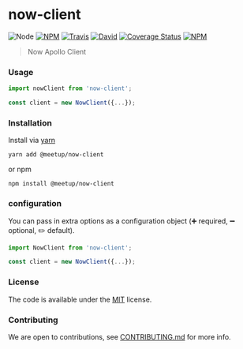 # now-client

![Node](https://img.shields.io/node/v/now-client.svg?style=flat-square)
[![NPM](https://img.shields.io/npm/v/now-client.svg?style=flat-square)](https://www.npmjs.com/package/now-client)
[![Travis](https://img.shields.io/travis/meetup/now-client/master.svg?style=flat-square)](https://travis-ci.org/meetup/now-client)
[![David](https://img.shields.io/david/meetup/now-client.svg?style=flat-square)](https://david-dm.org/meetup/now-client)
[![Coverage Status](https://img.shields.io/coveralls/meetup/now-client.svg?style=flat-square)](https://coveralls.io/github/meetup/now-client)
[![NPM](https://img.shields.io/npm/dt/now-client.svg?style=flat-square)](https://www.npmjs.com/package/now-client)

> Now Apollo Client

### Usage

```js
import nowClient from 'now-client';

const client = new NowClient({...});

```

### Installation

Install via [yarn](https://github.com/yarnpkg/yarn)

	yarn add @meetup/now-client

or npm

	npm install @meetup/now-client


### configuration

You can pass in extra options as a configuration object (➕ required, ➖ optional, ✏️ default).

```js
import NowClient from 'now-client';

const client = new NowClient({...});

```

### License

The code is available under the [MIT](LICENSE) license.

### Contributing

We are open to contributions, see [CONTRIBUTING.md](CONTRIBUTING.md) for more info.
